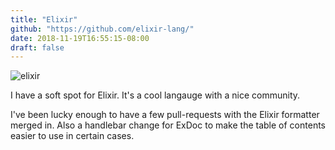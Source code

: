 ```yaml
---
title: "Elixir"
github: "https://github.com/elixir-lang/"
date: 2018-11-19T16:55:15-08:00
draft: false
---
```


![elixir](images/elixir.png)

I have a soft spot for Elixir. It's a cool langauge with a nice community.

I've been lucky enough to have a few pull-requests with the Elixir formatter merged in. Also a handlebar change for ExDoc to make the table of contents easier to use in certain cases.
